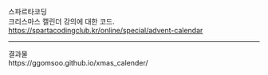 스파르타코딩
<br/>
크리스마스 캘린더 강의에 대한 코드.
<br/>
https://spartacodingclub.kr/online/special/advent-calendar
<hr/>
결과물
<br/>
https://ggomsoo.github.io/xmas_calender/
